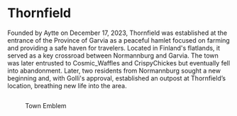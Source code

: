 # Thornfield

Founded by Aytte on December 17, 2023, Thornfield was established at the entrance of the Province of Garvia as a peaceful hamlet focused on farming and providing a safe haven for travelers. Located in Finland's flatlands, it served as a key crossroad between Normannburg and Garvia. The town was later entrusted to Cosmic\_Waffles and CrispyChickes but eventually fell into abandonment. Later, two residents from Normannburg sought a new beginning and, with Golli's approval, established an outpost at Thornfield’s location, breathing new life into the area.

<figure><img src="../../../../.gitbook/assets/Thornfield.png" alt=""><figcaption><p>Town Emblem</p></figcaption></figure>
